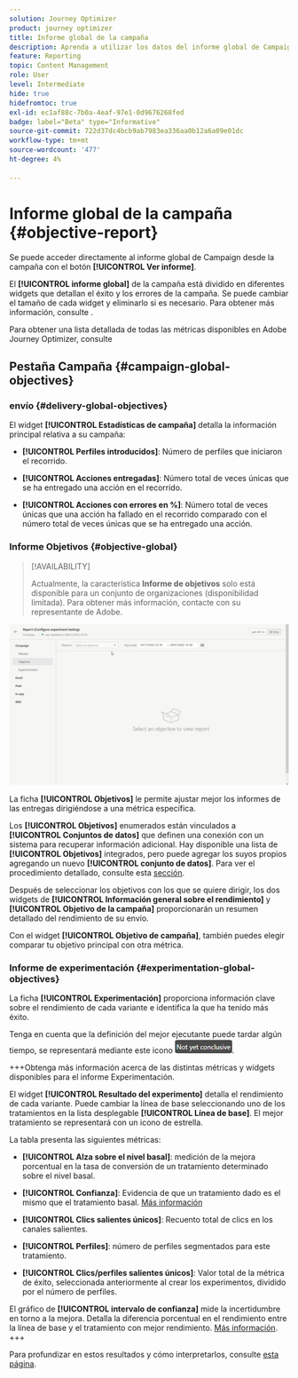 ```yaml
---
solution: Journey Optimizer
product: journey optimizer
title: Informe global de la campaña
description: Aprenda a utilizar los datos del informe global de Campaign
feature: Reporting
topic: Content Management
role: User
level: Intermediate
hide: true
hidefromtoc: true
exl-id: ec1af88c-7b0a-4eaf-97e1-0d9676268fed
badge: label="Beta" type="Informative"
source-git-commit: 722d37dc4bcb9ab7983ea336aa0b12a6a09e01dc
workflow-type: tm+mt
source-wordcount: '477'
ht-degree: 4%

---
```


# Informe global de la campaña {#objective-report}

Se puede acceder directamente al informe global de Campaign desde la campaña con el botón **[!UICONTROL Ver informe]**.

El **[!UICONTROL informe global]** de la campaña está dividido en diferentes widgets que detallan el éxito y los errores de la campaña. Se puede cambiar el tamaño de cada widget y eliminarlo si es necesario. Para obtener más información, consulte <!--[section](../reports/global-report.md#modify-dashboard)-->.

Para obtener una lista detallada de todas las métricas disponibles en Adobe Journey Optimizer, consulte <!--[this page](global-report.md#list-of-components-global.md)-->

## Pestaña Campaña {#campaign-global-objectives}

### envío {#delivery-global-objectives}

<!--
![](assets/campaign_report_global_1.png)
-->

El widget **[!UICONTROL Estadísticas de campaña]** detalla la información principal relativa a su campaña:

* **[!UICONTROL Perfiles introducidos]**: Número de perfiles que iniciaron el recorrido.

* **[!UICONTROL Acciones entregadas]**: Número total de veces únicas que se ha entregado una acción en el recorrido.

* **[!UICONTROL Acciones con errores en %]**: Número total de veces únicas que una acción ha fallado en el recorrido comparado con el número total de veces únicas que se ha entregado una acción.

### Informe Objetivos {#objective-global}

>[!AVAILABILITY]
>
>Actualmente, la característica **Informe de objetivos** solo está disponible para un conjunto de organizaciones (disponibilidad limitada). Para obtener más información, contacte con su representante de Adobe.

![](assets/performance_report.gif)

La ficha **[!UICONTROL Objetivos]** le permite ajustar mejor los informes de las entregas dirigiéndose a una métrica específica.

Los **[!UICONTROL Objetivos]** enumerados están vinculados a **[!UICONTROL Conjuntos de datos]** que definen una conexión con un sistema para recuperar información adicional. Hay disponible una lista de **[!UICONTROL Objetivos]** integrados, pero puede agregar los suyos propios agregando un nuevo **[!UICONTROL conjunto de datos]**. Para ver el procedimiento detallado, consulte esta [sección](../reports/reporting-configuration.md).

Después de seleccionar los objetivos con los que se quiere dirigir, los dos widgets de **[!UICONTROL Información general sobre el rendimiento]** y **[!UICONTROL Objetivo de la campaña]** proporcionarán un resumen detallado del rendimiento de su envío.

Con el widget **[!UICONTROL Objetivo de campaña]**, también puedes elegir comparar tu objetivo principal con otra métrica.

### Informe de experimentación {#experimentation-global-objectives}

<!--
![](assets/experimentation_report_3.png)
-->

La ficha **[!UICONTROL Experimentación]** proporciona información clave sobre el rendimiento de cada variante e identifica la que ha tenido más éxito.

Tenga en cuenta que la definición del mejor ejecutante puede tardar algún tiempo, se representará mediante este icono ![](assets/experimentation_report_1.png).

+++Obtenga más información acerca de las distintas métricas y widgets disponibles para el informe Experimentación.

El widget **[!UICONTROL Resultado del experimento]** detalla el rendimiento de cada variante. Puede cambiar la línea de base seleccionando uno de los tratamientos en la lista desplegable **[!UICONTROL Línea de base]**. El mejor tratamiento se representará con un icono de estrella.

La tabla presenta las siguientes métricas:

* **[!UICONTROL Alza sobre el nivel basal]**: medición de la mejora porcentual en la tasa de conversión de un tratamiento determinado sobre el nivel basal.

* **[!UICONTROL Confianza]**: Evidencia de que un tratamiento dado es el mismo que el tratamiento basal. [Más información](../content-management/experiment-calculations.md#understand-confidence)

* **[!UICONTROL Clics salientes únicos]**: Recuento total de clics en los canales salientes.

* **[!UICONTROL Perfiles]**: número de perfiles segmentados para este tratamiento.

* **[!UICONTROL Clics/perfiles salientes únicos]**: Valor total de la métrica de éxito, seleccionada anteriormente al crear los experimentos, dividido por el número de perfiles.

El gráfico de **[!UICONTROL intervalo de confianza]** mide la incertidumbre en torno a la mejora. Detalla la diferencia porcentual en el rendimiento entre la línea de base y el tratamiento con mejor rendimiento. [Más información](../content-management/experiment-calculations.md#confidence-intervals).
+++

Para profundizar en estos resultados y cómo interpretarlos, consulte [esta página](../content-management/get-started-experiment.md#interpret-results).
